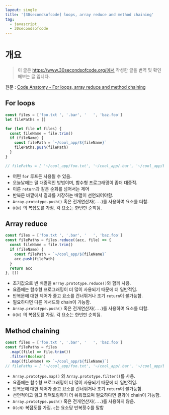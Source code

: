 ```yaml
---
layout: single
title: '[30secondsofcode] loops, array reduce and method chaining'
tag:
  - javascript
  - 30secondsofcode
---
```


# 개요

> 이 글은 https://www.30secondsofcode.org/에서 작성한 글을 번역 및 확인해보는 글 입니다.

원문 : [Code Anatomy - For loops, array reduce and method chaining](https://www.30secondsofcode.org/blog/s/code-anatomy-chaining-reduce-for-loop)

## For loops

```js
const files = ['foo.txt ', '.bar', '   ', 'baz.foo']
let filePaths = []

for (let file of files) {
  const fileName = file.trim()
  if (fileName) {
    const filePath = `~/cool_app/${fileName}`
    filePaths.push(filePath)
  }
}

// filePaths = [ '~/cool_app/foo.txt', '~/cool_app/.bar', '~/cool_app/baz.foo']
```

- 어떤 `for` 루프든 사용될 수 있음.
- 오늘날에는 덜 대중적인 방법이며, 함수형 프로그래밍이 좀더 대중적.
- 이른 `return`과 같은 순회를 넘어서는 제어
- 반복문 바깥에서 결과를 저장하는 배열이 선언되어야함.
- `Array.prototype.push()` 혹은 전개연산자(`...`)를 사용하여 요소를 더함.
- `O(N)` 의 복잡도를 가짐. 각 요소는 한번만 순회됨.

## Array reduce

```js
const files = ['foo.txt ', '.bar', '   ', 'baz.foo']
const filePaths = files.reduce((acc, file) => {
  const fileName = file.trim()
  if (fileName) {
    const filePath = `~/cool_app/${fileName}`
    acc.push(filePath)
  }
  return acc
}, [])
```

- 초기값으로 빈 배열을 `Array.prototype.reduce()`와 함께 사용.
- 요즘에는 함수형 프로그래밍이 더 많이 사용되기 때문에 더 일반적임.
- 반복문에 대한 제어가 줄고 요소를 건너뛰거나 조기 `return`이 불가능함.
- 필요하다면 다른 메서드와 chain이 가능함.
- `Array.prototype.push()` 혹은 전개연산자(`...`)를 사용하여 요소를 더함.
- `O(N)` 의 복잡도를 가짐. 각 요소는 한번만 순회됨.

## Method chaining

```js
const files = ['foo.txt ', '.bar', '   ', 'baz.foo']
const filePaths = files
  .map((file) => file.trim())
  .filter(Boolean)
  .map((fileName) => `~/cool_app/${fileName}`)
// filePaths = [ '~/cool_app/foo.txt', '~/cool_app/.bar', '~/cool_app/baz.foo']
```

- `Array.prototype.map()` 와 `Array.prototype.filter()`를 사용.
- 요즘에는 함수형 프로그래밍이 더 많이 사용되기 때문에 더 일반적임.
- 반복문에 대한 제어가 줄고 요소를 건너뛰거나 조기 `return`이 불가능함.
- 선언적이고 읽고 리팩토링하기 더 쉬워졌으며 필요하다면 결과에 chain이 가능함.
- `Array.prototype.push()` 혹은 전개연산자(`...`)를 사용하지 않음.
- `O(cN)` 복잡도를 가짐. `c`는 요소당 반복횟수를 말함
